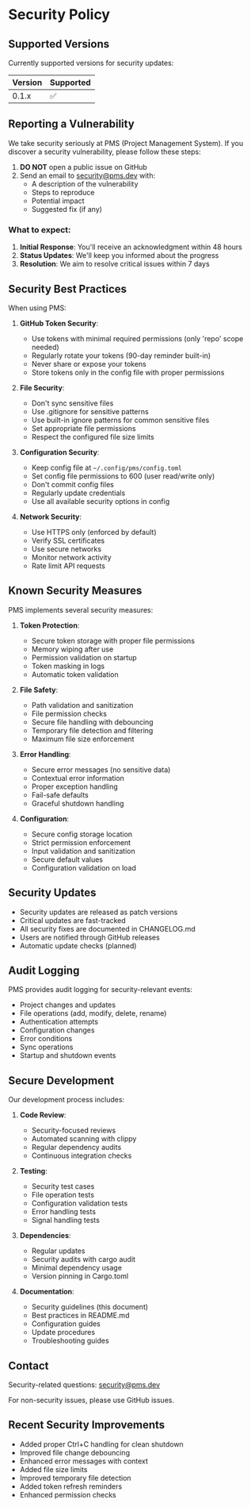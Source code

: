 # Security Policy

## Supported Versions

Currently supported versions for security updates:

| Version | Supported          |
| ------- | ------------------ |
| 0.1.x   | :white_check_mark: |

## Reporting a Vulnerability

We take security seriously at PMS (Project Management System). If you discover a security vulnerability, please follow these steps:

1. **DO NOT** open a public issue on GitHub
2. Send an email to security@pms.dev with:
   - A description of the vulnerability
   - Steps to reproduce
   - Potential impact
   - Suggested fix (if any)

### What to expect:

1. **Initial Response**: You'll receive an acknowledgment within 48 hours
2. **Status Updates**: We'll keep you informed about the progress
3. **Resolution**: We aim to resolve critical issues within 7 days

## Security Best Practices

When using PMS:

1. **GitHub Token Security**:
   - Use tokens with minimal required permissions (only 'repo' scope needed)
   - Regularly rotate your tokens (90-day reminder built-in)
   - Never share or expose your tokens
   - Store tokens only in the config file with proper permissions

2. **File Security**:
   - Don't sync sensitive files
   - Use .gitignore for sensitive patterns
   - Use built-in ignore patterns for common sensitive files
   - Set appropriate file permissions
   - Respect the configured file size limits

3. **Configuration Security**:
   - Keep config file at `~/.config/pms/config.toml`
   - Set config file permissions to 600 (user read/write only)
   - Don't commit config files
   - Regularly update credentials
   - Use all available security options in config

4. **Network Security**:
   - Use HTTPS only (enforced by default)
   - Verify SSL certificates
   - Use secure networks
   - Monitor network activity
   - Rate limit API requests

## Known Security Measures

PMS implements several security measures:

1. **Token Protection**:
   - Secure token storage with proper file permissions
   - Memory wiping after use
   - Permission validation on startup
   - Token masking in logs
   - Automatic token validation

2. **File Safety**:
   - Path validation and sanitization
   - File permission checks
   - Secure file handling with debouncing
   - Temporary file detection and filtering
   - Maximum file size enforcement

3. **Error Handling**:
   - Secure error messages (no sensitive data)
   - Contextual error information
   - Proper exception handling
   - Fail-safe defaults
   - Graceful shutdown handling

4. **Configuration**:
   - Secure config storage location
   - Strict permission enforcement
   - Input validation and sanitization
   - Secure default values
   - Configuration validation on load

## Security Updates

- Security updates are released as patch versions
- Critical updates are fast-tracked
- All security fixes are documented in CHANGELOG.md
- Users are notified through GitHub releases
- Automatic update checks (planned)

## Audit Logging

PMS provides audit logging for security-relevant events:

- Project changes and updates
- File operations (add, modify, delete, rename)
- Authentication attempts
- Configuration changes
- Error conditions
- Sync operations
- Startup and shutdown events

## Secure Development

Our development process includes:

1. **Code Review**:
   - Security-focused reviews
   - Automated scanning with clippy
   - Regular dependency audits
   - Continuous integration checks

2. **Testing**:
   - Security test cases
   - File operation tests
   - Configuration validation tests
   - Error handling tests
   - Signal handling tests

3. **Dependencies**:
   - Regular updates
   - Security audits with cargo audit
   - Minimal dependency usage
   - Version pinning in Cargo.toml

4. **Documentation**:
   - Security guidelines (this document)
   - Best practices in README.md
   - Configuration guides
   - Update procedures
   - Troubleshooting guides

## Contact

Security-related questions: security@pms.dev

For non-security issues, please use GitHub issues.

## Recent Security Improvements

- Added proper Ctrl+C handling for clean shutdown
- Improved file change debouncing
- Enhanced error messages with context
- Added file size limits
- Improved temporary file detection
- Added token refresh reminders
- Enhanced permission checks
